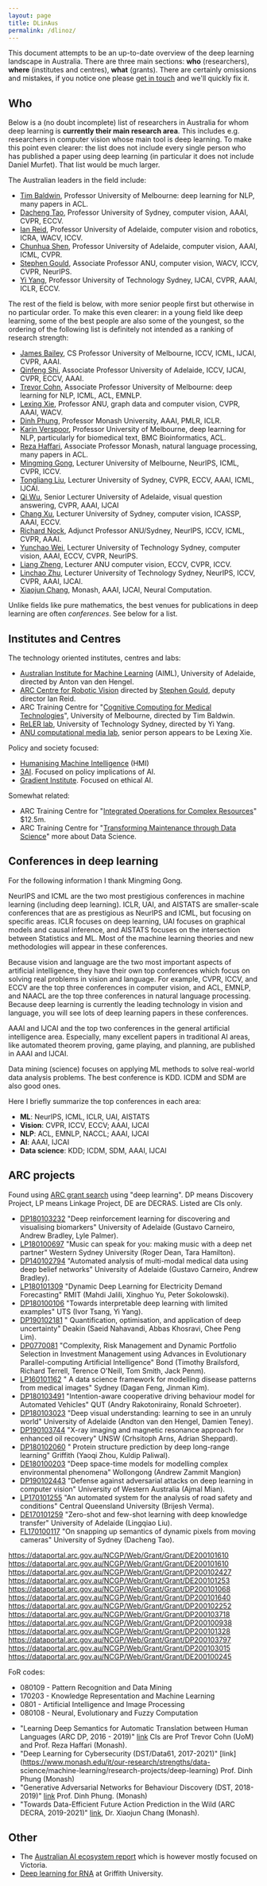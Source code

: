 ```yaml
---
layout: page
title: DLinAus
permalink: /dlinoz/
---
```


This document attempts to be an up-to-date overview of the deep learning landscape in Australia. There are three main sections: **who** (researchers), **where** (institutes and centres), **what** (grants). There are certainly omissions and mistakes, if you notice one please [get in touch](mailto:d.murfet@unimelb.edu.au) and we'll quickly fix it.

## Who

Below is a (no doubt incomplete) list of researchers in Australia for whom deep learning is **currently their main research area**. This includes e.g. researchers in computer vision whose main tool is deep learning. To make this point even clearer: the list does not include every single person who has published a paper using deep learning (in particular it does not include Daniel Murfet). That list would be much larger. 

The Australian leaders in the field include:

- [Tim Baldwin](https://people.eng.unimelb.edu.au/tbaldwin/publications.html), Professor University of Melbourne: deep learning for NLP, many papers in ACL.
- [Dacheng Tao](https://sydney.edu.au/engineering/about/our-people/academic-staff/dacheng-tao.html), Professor University of Sydney, computer vision, AAAI, CVPR, ECCV.
- [Ian Reid](https://cs.adelaide.edu.au/~ianr/), Professor University of Adelaide, computer vision and robotics, ICRA, WACV, ICCV.
- [Chunhua Shen](https://researchers.adelaide.edu.au/profile/chunhua.shen), Professor University of Adelaide, computer vision, AAAI, ICML, CVPR.
- [Stephen Gould](http://users.cecs.anu.edu.au/~sgould/), Associate Professor ANU, computer vision, WACV, ICCV, CVPR, NeurIPS.
- [Yi Yang](http://reler.net/), Professor University of Technology Sydney, IJCAI, CVPR, AAAI, ICLR, ECCV.

The rest of the field is below, with more senior people first but otherwise in no particular order. To make this even clearer: in a young field like deep learning, some of the best people are also some of the youngest, so the ordering of the following list is definitely not intended as a ranking of research strength:

- [James Bailey](https://people.eng.unimelb.edu.au/baileyj/papers/papers.html), CS Professor University of Melbourne, ICCV, ICML, IJCAI, CVPR, AAAI.
- [Qinfeng Shi](https://cs.adelaide.edu.au/~javen/), Associate Professor University of Adelaide, ICCV, IJCAI, CVPR, ECCV, AAAI.
- [Trevor Cohn](https://people.eng.unimelb.edu.au/tcohn/), Associate Professor University of Melbourne: deep learning for NLP, ICML, ACL, EMNLP.
- [Lexing Xie](http://users.cecs.anu.edu.au/~xlx/), Professor ANU, graph data and computer vision, CVPR, AAAI, WACV.
- [Dinh Phung](https://research.monash.edu/en/persons/dinh-phung), Professor Monash University, AAAI, PMLR, ICLR.
- [Karin Verspoor](https://cis.unimelb.edu.au/people/karin-verspoor), Professor University of Melbourne, deep learning for NLP, particularly for biomedical text, BMC Bioinformatics, ACL.
- [Reza Haffari](https://research.monash.edu/en/persons/reza-haffari), Associate Professor Monash, natural language processing, many papers in ACL.
- [Mingming Gong](https://mingming-gong.github.io/), Lecturer University of Melbourne, NeurIPS, ICML, CVPR, ICCV.
- [Tongliang Liu](https://sydney.edu.au/engineering/about/our-people/academic-staff/tongliang-liu.html), Lecturer University of Sydney, CVPR, ECCV, AAAI, ICML, IJCAI.
- [Qi Wu](https://researchers.adelaide.edu.au/profile/qi.wu01#publications), Senior Lecturer University of Adelaide, visual question answering, CVPR, AAAI, IJCAI
- [Chang Xu](https://sydney.edu.au/engineering/about/our-people/academic-staff/c-xu.html), Lecturer University of Sydney, computer vision, ICASSP, AAAI, ECCV.
- [Richard Nock](http://users.cecs.anu.edu.au/~rnock/), Adjunct Professor ANU/Sydney, NeurIPS, ICCV, ICML, CVPR, AAAI.
- [Yunchao Wei](https://weiyc.github.io/), Lecturer University of Technology Sydney, computer vision, AAAI, ECCV, CVPR, NeurIPS.
- [Liang Zheng](https://cecs.anu.edu.au/people/liang-zheng), Lecturer ANU computer vision, ECCV, CVPR, ICCV.
- [Linchao Zhu](http://ffmpbgrnn.github.io/), Lecturer University of Technology Sydney, NeurIPS, ICCV, CVPR, AAAI, IJCAI.
- [Xiaojun Chang](https://research.monash.edu/en/persons/xiaojun-chang), Monash, AAAI, IJCAI, Neural Computation.

Unlike fields like pure mathematics, the best venues for publications in deep learning are often *conferences*. See below for a list.

## Institutes and Centres

The technology oriented institutes, centres and labs:

- [Australian Institute for Machine Learning](https://www.adelaide.edu.au/aiml/) (AIML), University of Adelaide, directed by Anton van den Hengel.
- [ARC Centre for Robotic Vision](https://www.roboticvision.org/) directed by [Stephen Gould](http://users.cecs.anu.edu.au/~sgould/), deputy director Ian Reid.
- ARC Training Centre for "[Cognitive Computing for Medical Technologies](https://aimedtech.org.au/)", University of Melbourne, directed by Tim Baldwin.
- [ReLER lab](http://reler.net/), University of Technology Sydney, directed by Yi Yang.
- [ANU computational media lab](http://cm.cecs.anu.edu.au/), senior person appears to be Lexing Xie.

Policy and society focused:

- [Humanising Machine Intelligence](https://hmi.anu.edu.au/) (HMI)
- [3AI](https://3ainstitute.cecs.anu.edu.au). Focused on policy implications of AI.
- [Gradient Institute](https://gradientinstitute.org/). Focused on ethical AI.

Somewhat related:

- ARC Training Centre for "[Integrated Operations for Complex Resources](https://www.adelaide.edu.au/news/news108822.html)" $12.5m.
- ARC Training Centre for "[Transforming Maintenance through Data Science](https://www.maintenance.org.au/)" more about Data Science.

## Conferences in deep learning

For the following information I thank Mingming Gong.

NeurIPS and ICML are the two most prestigious conferences in machine learning (including deep learning). ICLR, UAI, and AISTATS are smaller-scale conferences that are as prestigious as NeurIPS and ICML, but focusing on specific areas. ICLR focuses on deep learning, UAI focuses on graphical models and causal inference, and AISTATS focuses on the intersection between Statistics and ML. Most of the machine learning theories and new methodologies will appear in these conferences.

Because vision and language are the two most important aspects of artificial intelligence, they have their own top conferences which focus on solving real problems in vision and language. For example, CVPR, ICCV, and ECCV are the top three conferences in computer vision, and ACL, EMNLP, and NAACL are the top three conferences in natural language processing. Because deep learning is currently the leading technology in vision and language, you will see lots of deep learning papers in these conferences.

AAAI and IJCAI and the top two conferences in the general artificial intelligence area. Especially, many excellent papers in traditional AI areas, like automated theorem proving, game playing, and planning, are published in AAAI and IJCAI.

Data mining (science) focuses on applying ML methods to solve real-world data analysis problems. The best conference is KDD. ICDM and SDM are also good ones.

Here I briefly summarize the top conferences in each area:

  * **ML**: NeurIPS, ICML, ICLR, UAI, AISTATS
  * **Vision**: CVPR, ICCV, ECCV; AAAI, IJCAI
  * **NLP**: ACL, EMNLP, NACCL; AAAI, IJCAI
  * **AI**: AAAI, IJCAI
  * **Data science**: KDD; ICDM, SDM, AAAI, IJCAI

## ARC projects

Found using [ARC grant search](https://dataportal.arc.gov.au/NCGP/Web/Grant/Grants) using "deep learning". DP means Discovery Project, LP means Linkage Project, DE are DECRAS. Listed are CIs only.

- [DP180103232](https://dataportal.arc.gov.au/NCGP/Web/Grant/Grant/DP180103232) "Deep reinforcement learning for discovering and visualising biomarkers" University of Adelaide (Gustavo Carneiro, Andrew Bradley, Lyle Palmer).
- [LP180100697](https://dataportal.arc.gov.au/NCGP/Web/Grant/Grant/LP180100697) "Music can speak for you: making music with a deep net partner" Western Sydney University (Roger Dean, Tara Hamilton).
- [DP140102794](https://dataportal.arc.gov.au/NCGP/Web/Grant/Grant/DP140102794) "Automated analysis of multi-modal medical data using deep belief networks" University of Adelaide (Gustavo Carneiro, Andrew Bradley).
- [LP180101309](https://dataportal.arc.gov.au/NCGP/Web/Grant/Grant/LP180101309) "Dynamic Deep Learning for Electricity Demand Forecasting" RMIT (Mahdi Jalili, Xinghuo Yu, Peter Sokolowski).
- [DP180100106](https://dataportal.arc.gov.au/NCGP/Web/Grant/Grant/DP180100106) "Towards interpretable deep learning with limited examples" UTS (Ivor Tsang, Yi Yang).
- [DP190102181](https://dataportal.arc.gov.au/NCGP/Web/Grant/Grant/DP190102181) "
Quantification, optimisation, and application of deep uncertainty" Deakin (Saeid Nahavandi, Abbas Khosravi, Chee Peng Lim).
- [DP0770081](https://dataportal.arc.gov.au/NCGP/Web/Grant/Grant/DP0770081) "Complexity, Risk Management and Dynamic Portfolio Selection in Investment Management using Advances in Evolutionary Parallel-computing Artificial Intelligence" Bond (Timothy Brailsford, Richard Terrell, Terence O'Neill, Tom Smith, Jack Penm).
- [LP160101162](https://dataportal.arc.gov.au/NCGP/Web/Grant/Grant/LP160101162) "
A data science framework for modelling disease patterns from medical images" Sydney (Dagan Feng, Jinman Kim).
- [DP180103491](https://dataportal.arc.gov.au/NCGP/Web/Grant/Grant/DP180103491) "Intention-aware cooperative driving behaviour model for Automated Vehicles" QUT (Andry Rakotonirainy, Ronald Schroeter).
- [DP180103023](https://dataportal.arc.gov.au/NCGP/Web/Grant/Grant/DP180103023) "Deep visual understanding: learning to see in an unruly world" University of Adelaide (Andton van den Hengel, Damien Teney).
- [DP190103744](https://dataportal.arc.gov.au/NCGP/Web/Grant/Grant/DP190103744) "X-ray imaging and magnetic resonance approach for enhanced oil recovery" UNSW (Crhsitoph Arns, Adrian Sheppard).
- [DP180102060](https://dataportal.arc.gov.au/NCGP/Web/Grant/Grant/DP180102060) "
Protein structure prediction by deep long-range learning" Griffith (Yaoqi Zhou, Kuldip Paliwal).
- [DE180100203](https://dataportal.arc.gov.au/NCGP/Web/Grant/Grant/DE180100203) "Deep space-time models for modelling complex environmental phenomena" Wollongong (Andrew Zammit Mangion)
- [DP190102443](https://dataportal.arc.gov.au/NCGP/Web/Grant/Grant/DP190102443) "Defense against adversarial attacks on deep learning in computer vision" University of Western Australia (Ajmal Mian).
- [LP170101255](https://dataportal.arc.gov.au/NCGP/Web/Grant/Grant/LP170101255) "An automated system for the analysis of road safety and conditions" Central Queensland University (Brijesh Verma).
- [DE170101259](https://dataportal.arc.gov.au/NCGP/Web/Grant/Grant/DE170101259) "Zero-shot and few-shot learning with deep knowledge transfer" University of Adelaide (Lingqiao Liu).
- [FL170100117](https://dataportal.arc.gov.au/NCGP/Web/Grant/Grant/FL170100117) "On snapping up semantics of dynamic pixels from moving cameras" University of Sydney (Dacheng Tao).

https://dataportal.arc.gov.au/NCGP/Web/Grant/Grant/DE200101610
https://dataportal.arc.gov.au/NCGP/Web/Grant/Grant/DE200101610
https://dataportal.arc.gov.au/NCGP/Web/Grant/Grant/DP200102427
https://dataportal.arc.gov.au/NCGP/Web/Grant/Grant/DE200101253
https://dataportal.arc.gov.au/NCGP/Web/Grant/Grant/DP200101068
https://dataportal.arc.gov.au/NCGP/Web/Grant/Grant/DP200101640
https://dataportal.arc.gov.au/NCGP/Web/Grant/Grant/DP200102252
https://dataportal.arc.gov.au/NCGP/Web/Grant/Grant/DP200103718
https://dataportal.arc.gov.au/NCGP/Web/Grant/Grant/DP200100938
https://dataportal.arc.gov.au/NCGP/Web/Grant/Grant/DP200101328
https://dataportal.arc.gov.au/NCGP/Web/Grant/Grant/DP200103797
https://dataportal.arc.gov.au/NCGP/Web/Grant/Grant/DP200103015
https://dataportal.arc.gov.au/NCGP/Web/Grant/Grant/DE200100245

FoR codes:
* 080109 - Pattern Recognition and Data Mining
* 170203 - Knowledge Representation and Machine Learning
* 0801 - Artificial Intelligence and Image Processing
* 080108 - Neural, Evolutionary and Fuzzy Computation

- "Learning Deep Semantics for Automatic Translation between Human Languages (ARC DP, 2016 - 2019)" [link](https://dataportal.arc.gov.au/NCGP/Web/Grant/Grant/DP160102686) CIs are Prof Trevor Cohn (UoM) and Prof. Reza Haffari (Monash).
- "Deep Learning for Cybersecurity (DST/Data61, 2017-2021)" [link](https://www.monash.edu/it/our-research/strengths/data- science/machine-learning/research-projects/deep-learning) Prof. Dinh Phung (Monash)
- "Generative Adversarial Networks for Behaviour Discovery (DST, 2018-2019)" [link](https://www.monash.edu/it/our-research/strengths/data-science/machine-learning/research-projects/deep-learning) Prof. Dinh Phung. (Monash)
- "Towards Data-Efficient Future Action Prediction in the Wild (ARC DECRA, 2019-2021)" [link](https://www.monash.edu/it/our-research/strengths/data-science/machine-learning/research-projects/computer-vision-research-projects), Dr. Xiaojun Chang (Monash).

## Other

- The [Australian AI ecosystem report](https://silverpond.com.au/wp-content/uploads/2019/05/2019-Australian-AI-Ecosystem-Report.pdf) which is however mostly focused on Victoria.
- [Deep learning for RNA](https://phys.org/news/2019-11-deep-method-delve-rna-world.html) at Griffith University.
